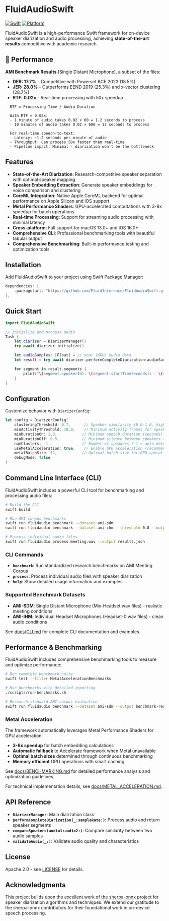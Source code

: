 # FluidAudioSwift

[![Swift](https://img.shields.io/badge/Swift-5.9+-orange.svg)](https://swift.org)
[![Platform](https://img.shields.io/badge/Platform-macOS%20%7C%20iOS-blue.svg)](https://developer.apple.com)

FluidAudioSwift is a high-performance Swift framework for on-device speaker diarization and audio processing, achieving **state-of-the-art results** competitive with academic research.

## 🎯 Performance

**AMI Benchmark Results** (Single Distant Microphone), a subset of the files:

- **DER: 17.7%** - Competitive with Powerset BCE 2023 (18.5%)
- **JER: 28.0%** - Outperforms EEND 2019 (25.3%) and x-vector clustering (28.7%)
- **RTF: 0.02x** - Real-time processing with 50x speedup

```
  RTF = Processing Time / Audio Duration

  With RTF = 0.02x:
  - 1 minute of audio takes 0.02 × 60 = 1.2 seconds to process
  - 10 minutes of audio takes 0.02 × 600 = 12 seconds to process

  For real-time speech-to-text:
  - Latency: ~1.2 seconds per minute of audio
  - Throughput: Can process 50x faster than real-time
  - Pipeline impact: Minimal - diarization won't be the bottleneck
```

## Features

- **State-of-the-Art Diarization**: Research-competitive speaker separation with optimal speaker mapping
- **Speaker Embedding Extraction**: Generate speaker embeddings for voice comparison and clustering
- **CoreML Integration**: Native Apple CoreML backend for optimal performance on Apple Silicon and iOS support
- **Metal Performance Shaders**: GPU-accelerated computations with 3-8x speedup for batch operations
- **Real-time Processing**: Support for streaming audio processing with minimal latency
- **Cross-platform**: Full support for macOS 13.0+ and iOS 16.0+
- **Comprehensive CLI**: Professional benchmarking tools with beautiful tabular output
- **Comprehensive Benchmarking**: Built-in performance testing and optimization tools

## Installation

Add FluidAudioSwift to your project using Swift Package Manager:

```swift
dependencies: [
    .package(url: "https://github.com/FluidInference/FluidAudioSwift.git", from: "1.0.0"),
],
```

## Quick Start

```swift
import FluidAudioSwift

// Initialize and process audio
Task {
    let diarizer = DiarizerManager()
    try await diarizer.initialize()

    let audioSamples: [Float] = // your 16kHz audio data
    let result = try await diarizer.performCompleteDiarization(audioSamples, sampleRate: 16000)

    for segment in result.segments {
        print("\(segment.speakerId): \(segment.startTimeSeconds)s - \(segment.endTimeSeconds)s")
    }
}
```

## Configuration

Customize behavior with `DiarizerConfig`:

```swift
let config = DiarizerConfig(
    clusteringThreshold: 0.7,      // Speaker similarity (0.0-1.0, higher = stricter)
    minActivityThreshold: 10.0,    // Minimum activity frames for speaker detection
    minDurationOn: 1.0,           // Minimum speech duration (seconds)
    minDurationOff: 0.5,          // Minimum silence between speakers (seconds)
    numClusters: -1,              // Number of speakers (-1 = auto-detect)
    useMetalAcceleration: true,    // Enable GPU acceleration (recommended)
    metalBatchSize: 32,           // Optimal batch size for GPU operations
    debugMode: false
)
```

## Command Line Interface (CLI)

FluidAudioSwift includes a powerful CLI tool for benchmarking and processing audio files:

```bash
# Build the CLI
swift build

# Run AMI corpus benchmarks
swift run fluidaudio benchmark --dataset ami-sdm
swift run fluidaudio benchmark --dataset ami-ihm --threshold 0.8 --output results.json

# Process individual audio files
swift run fluidaudio process meeting.wav --output results.json
```

### CLI Commands

- **`benchmark`**: Run standardized research benchmarks on AMI Meeting Corpus
- **`process`**: Process individual audio files with speaker diarization
- **`help`**: Show detailed usage information and examples

### Supported Benchmark Datasets

- **AMI-SDM**: Single Distant Microphone (Mix-Headset.wav files) - realistic meeting conditions
- **AMI-IHM**: Individual Headset Microphones (Headset-0.wav files) - clean audio conditions

See [docs/CLI.md](docs/CLI.md) for complete CLI documentation and examples.

## Performance & Benchmarking

FluidAudioSwift includes comprehensive benchmarking tools to measure and optimize performance:

```bash
# Run complete benchmark suite
swift test --filter MetalAccelerationBenchmarks

# Run benchmarks with detailed reporting
./scripts/run-benchmarks.sh

# Research-standard AMI corpus evaluation
swift run fluidaudio benchmark --dataset ami-sdm --output benchmark-results.json
```

### Metal Acceleration

The framework automatically leverages Metal Performance Shaders for GPU acceleration:

- **3-8x speedup** for batch embedding calculations
- **Automatic fallback** to Accelerate framework when Metal unavailable
- **Optimal batch sizes** determined through continuous benchmarking
- **Memory efficient** GPU operations with smart caching

See [docs/BENCHMARKING.md](docs/BENCHMARKING.md) for detailed performance analysis and optimization guidelines.

For technical implementation details, see [docs/METAL_ACCELERATION.md](docs/METAL_ACCELERATION.md).

## API Reference

- **`DiarizerManager`**: Main diarization class
- **`performCompleteDiarization(_:sampleRate:)`**: Process audio and return speaker segments
- **`compareSpeakers(audio1:audio2:)`**: Compare similarity between two audio samples
- **`validateAudio(_:)`**: Validate audio quality and characteristics

## License

Apache 2.0 - see [LICENSE](LICENSE) for details.

## Acknowledgments

This project builds upon the excellent work of the [sherpa-onnx](https://github.com/k2-fsa/sherpa-onnx) project for speaker diarization algorithms and techniques. We extend our gratitude to the sherpa-onnx contributors for their foundational work in on-device speech processing.


